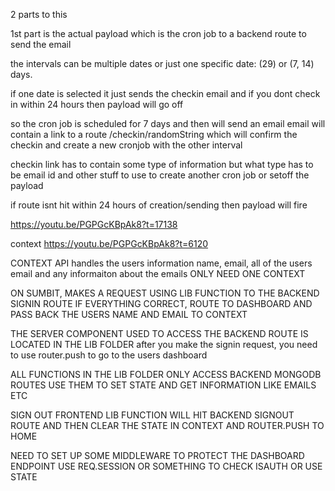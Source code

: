 2 parts to this

1st part is the actual payload which is the cron job to a backend route to send the email

the intervals can be multiple dates or just one specific date:
(29) or (7, 14) days.

if one date is selected it just sends the checkin email and if you dont check in within 24 hours then payload will go off

so the cron job is scheduled for 7 days and then will send an email
email will contain a link to a route /checkin/randomString which will confirm the checkin and create a new cronjob with the other interval

checkin link has to contain some type of information but what type
has to be email id and other stuff to use to create another cron job or setoff the payload

if route isnt hit within 24 hours of creation/sending then payload will fire

https://youtu.be/PGPGcKBpAk8?t=17138

context
https://youtu.be/PGPGcKBpAk8?t=6120

CONTEXT API
handles the users information
name, email, all of the users email and any informaiton about the emails
ONLY NEED ONE CONTEXT

ON SUMBIT, MAKES A REQUEST USING LIB FUNCTION TO THE BACKEND SIGNIN ROUTE
IF EVERYTHING CORRECT, ROUTE TO DASHBOARD AND PASS BACK THE USERS NAME AND EMAIL TO CONTEXT

THE SERVER COMPONENT USED TO ACCESS THE BACKEND ROUTE IS LOCATED IN THE LIB FOLDER
after you make the signin request, you need to use router.push to go to the users dashboard

ALL FUNCTIONS IN THE LIB FOLDER ONLY ACCESS BACKEND MONGODB ROUTES
USE THEM TO SET STATE AND GET INFORMATION LIKE EMAILS ETC

SIGN OUT FRONTEND LIB FUNCTION WILL HIT BACKEND SIGNOUT ROUTE AND THEN CLEAR THE STATE IN CONTEXT AND ROUTER.PUSH TO HOME

NEED TO SET UP SOME MIDDLEWARE TO PROTECT THE DASHBOARD ENDPOINT
USE REQ.SESSION OR SOMETHING TO CHECK ISAUTH OR USE STATE
